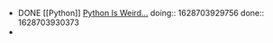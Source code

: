 - DONE [[Python]] [Python Is Weird...](https://youtu.be/hz7ipeH5Dug)
  doing:: 1628703929756
  done:: 1628703930373
-